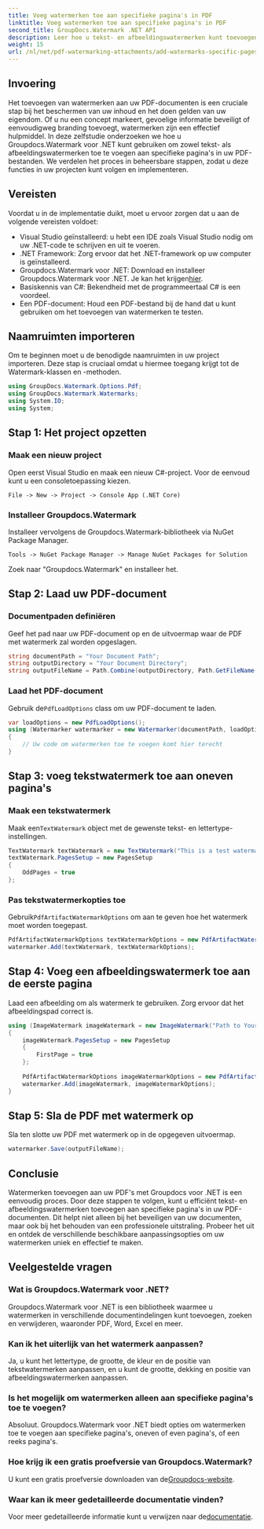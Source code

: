 ```yaml
---
title: Voeg watermerken toe aan specifieke pagina's in PDF
linktitle: Voeg watermerken toe aan specifieke pagina's in PDF
second_title: GroupDocs.Watermark .NET API
description: Leer hoe u tekst- en afbeeldingswatermerken kunt toevoegen aan specifieke pagina's in PDF's met behulp van Groupdocs voor .NET. Volg onze gedetailleerde gids om uw documenten te beveiligen.
weight: 15
url: /nl/net/pdf-watermarking-attachments/add-watermarks-specific-pages-pdf/
---
```

## Invoering
Het toevoegen van watermerken aan uw PDF-documenten is een cruciale stap bij het beschermen van uw inhoud en het doen gelden van uw eigendom. Of u nu een concept markeert, gevoelige informatie beveiligt of eenvoudigweg branding toevoegt, watermerken zijn een effectief hulpmiddel. In deze zelfstudie onderzoeken we hoe u Groupdocs.Watermark voor .NET kunt gebruiken om zowel tekst- als afbeeldingswatermerken toe te voegen aan specifieke pagina's in uw PDF-bestanden. We verdelen het proces in beheersbare stappen, zodat u deze functies in uw projecten kunt volgen en implementeren.
## Vereisten
Voordat u in de implementatie duikt, moet u ervoor zorgen dat u aan de volgende vereisten voldoet:
- Visual Studio geïnstalleerd: u hebt een IDE zoals Visual Studio nodig om uw .NET-code te schrijven en uit te voeren.
- .NET Framework: Zorg ervoor dat het .NET-framework op uw computer is geïnstalleerd.
-  Groupdocs.Watermark voor .NET: Download en installeer Groupdocs.Watermark voor .NET. Je kan het krijgen[hier](https://releases.groupdocs.com/Watermark/net/).
- Basiskennis van C#: Bekendheid met de programmeertaal C# is een voordeel.
- Een PDF-document: Houd een PDF-bestand bij de hand dat u kunt gebruiken om het toevoegen van watermerken te testen.
## Naamruimten importeren
Om te beginnen moet u de benodigde naamruimten in uw project importeren. Deze stap is cruciaal omdat u hiermee toegang krijgt tot de Watermark-klassen en -methoden.
```csharp
using GroupDocs.Watermark.Options.Pdf;
using GroupDocs.Watermark.Watermarks;
using System.IO;
using System;
```
## Stap 1: Het project opzetten
### Maak een nieuw project
Open eerst Visual Studio en maak een nieuw C#-project. Voor de eenvoud kunt u een consoletoepassing kiezen.
```plaintext
File -> New -> Project -> Console App (.NET Core)
```
### Installeer Groupdocs.Watermark
Installeer vervolgens de Groupdocs.Watermark-bibliotheek via NuGet Package Manager.
```plaintext
Tools -> NuGet Package Manager -> Manage NuGet Packages for Solution
```
Zoek naar "Groupdocs.Watermark" en installeer het.
## Stap 2: Laad uw PDF-document
### Documentpaden definiëren
Geef het pad naar uw PDF-document op en de uitvoermap waar de PDF met watermerk zal worden opgeslagen.
```csharp
string documentPath = "Your Document Path";
string outputDirectory = "Your Document Directory";
string outputFileName = Path.Combine(outputDirectory, Path.GetFileName(documentPath));
```
### Laad het PDF-document
 Gebruik de`PdfLoadOptions` class om uw PDF-document te laden.
```csharp
var loadOptions = new PdfLoadOptions();
using (Watermarker watermarker = new Watermarker(documentPath, loadOptions))
{
    // Uw code om watermerken toe te voegen komt hier terecht
}
```
## Stap 3: voeg tekstwatermerk toe aan oneven pagina's
### Maak een tekstwatermerk
 Maak een`TextWatermark` object met de gewenste tekst- en lettertype-instellingen.
```csharp
TextWatermark textWatermark = new TextWatermark("This is a test watermark", new Font("Arial", 8));
textWatermark.PagesSetup = new PagesSetup
{
    OddPages = true
};
```
### Pas tekstwatermerkopties toe
 Gebruik`PdfArtifactWatermarkOptions` om aan te geven hoe het watermerk moet worden toegepast.
```csharp
PdfArtifactWatermarkOptions textWatermarkOptions = new PdfArtifactWatermarkOptions();
watermarker.Add(textWatermark, textWatermarkOptions);
```
## Stap 4: Voeg een afbeeldingswatermerk toe aan de eerste pagina
Laad een afbeelding om als watermerk te gebruiken. Zorg ervoor dat het afbeeldingspad correct is.
```csharp
using (ImageWatermark imageWatermark = new ImageWatermark("Path to Your Image"))
{
    imageWatermark.PagesSetup = new PagesSetup
    {
        FirstPage = true
    };
    
    PdfArtifactWatermarkOptions imageWatermarkOptions = new PdfArtifactWatermarkOptions();
    watermarker.Add(imageWatermark, imageWatermarkOptions);
}
```
## Stap 5: Sla de PDF met watermerk op
Sla ten slotte uw PDF met watermerk op in de opgegeven uitvoermap.
```csharp
watermarker.Save(outputFileName);
```
## Conclusie
Watermerken toevoegen aan uw PDF's met Groupdocs voor .NET is een eenvoudig proces. Door deze stappen te volgen, kunt u efficiënt tekst- en afbeeldingswatermerken toevoegen aan specifieke pagina's in uw PDF-documenten. Dit helpt niet alleen bij het beveiligen van uw documenten, maar ook bij het behouden van een professionele uitstraling. Probeer het uit en ontdek de verschillende beschikbare aanpassingsopties om uw watermerken uniek en effectief te maken.
## Veelgestelde vragen
### Wat is Groupdocs.Watermark voor .NET?
Groupdocs.Watermark voor .NET is een bibliotheek waarmee u watermerken in verschillende documentindelingen kunt toevoegen, zoeken en verwijderen, waaronder PDF, Word, Excel en meer.
### Kan ik het uiterlijk van het watermerk aanpassen?
Ja, u kunt het lettertype, de grootte, de kleur en de positie van tekstwatermerken aanpassen, en u kunt de grootte, dekking en positie van afbeeldingswatermerken aanpassen.
### Is het mogelijk om watermerken alleen aan specifieke pagina's toe te voegen?
Absoluut. Groupdocs.Watermark voor .NET biedt opties om watermerken toe te voegen aan specifieke pagina's, oneven of even pagina's, of een reeks pagina's.
### Hoe krijg ik een gratis proefversie van Groupdocs.Watermark?
 U kunt een gratis proefversie downloaden van de[Groupdocs-website](https://releases.groupdocs.com/).
### Waar kan ik meer gedetailleerde documentatie vinden?
 Voor meer gedetailleerde informatie kunt u verwijzen naar de[documentatie](https://tutorials.groupdocs.com/Watermark/net/).